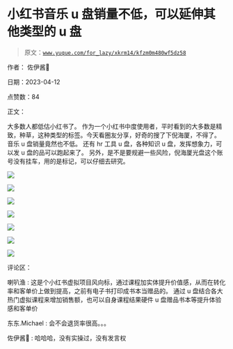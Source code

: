 # 小红书音乐 u 盘销量不低，可以延伸其他类型的 u 盘

> 原文：[`www.yuque.com/for_lazy/xkrm14/kfzm0m480wf5dz58`](https://www.yuque.com/for_lazy/xkrm14/kfzm0m480wf5dz58)

作者： 佐伊酱🔆

日期：2023-04-12

点赞数：84

正文：

大多数人都低估小红书了。 作为一个小红书中度使用者，平时看到的大多数是精致，种草，这种类型的标签。今天看圈友分享，好奇的搜了下倪海厦，不得了。 音乐 u 盘销量竟然也不低。 还有 hr 工具 u 盘，各种知识 u 盘，发挥想象力，可以发 u 盘的品可以跑起来了。 另外，是不是要规避一些风险，倪海厦光盘这个账号没有挂车，用的是标记，可以仔细去研究。

![](img/5e6ff90d18b5c91063f0c86d82cf887d.png)

![](img/50b915bf9689d99f458bebc658921807.png)

![](img/6710d71babbf564b917b917e60c4bd00.png)

![](img/2caf9c1892d679cebd97ae51882fb726.png)

![](img/a6542b8fc9b747590223fbba50fbf30e.png)

![](img/5456a77a627415a6a7b2d61cb5e8ed64.png)

![](img/ae2cbc7a4e32ea15b2a7ff1765b93df5.png)

评论区：

喇叭渔 : 这是个小红书虚拟项目风向标，通过课程加实体提升价值感，从而在转化率和客单价上做到提高，之前有电子书打印成书本当赠品的。 通过 u 盘结合各大热门虚拟课程来增加销售额，也可以自身课程结果硬件 u 盘赠品书本等提升体验感和客单价

东东.Michael : 会不会退货率很高。。。

佐伊酱🔆 : 哈哈哈，没有实操过，没有发言权

